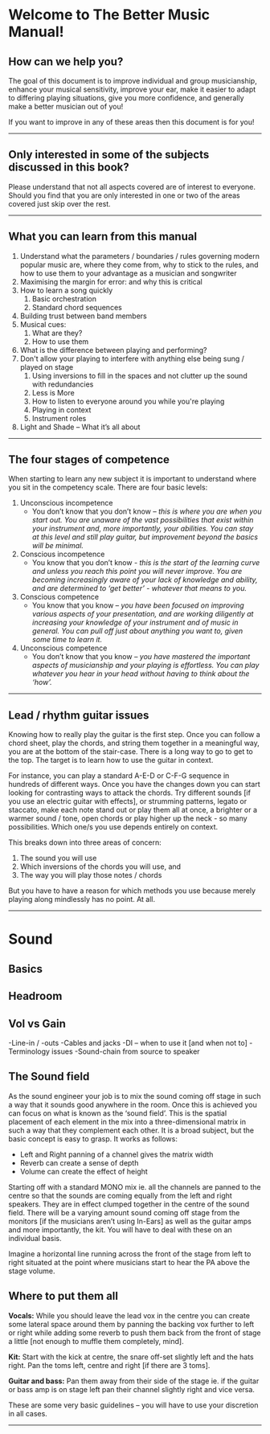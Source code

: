 # Welcome to The Better Music Manual!

## How can we help you?

The goal of this document is to improve individual and group musicianship, enhance your musical sensitivity, improve your ear, make it easier to adapt to differing playing situations, give you more confidence, and generally make a better musician out of you!

If you want to improve in any of these areas then this document is for you!

------------------------------------------------------------------------------------

## Only interested in some of the subjects discussed in this book?
Please understand that not all aspects covered are of interest to everyone. Should you find that you are only interested in one or two of the areas covered just skip over the rest.

------------------------------------------------------------------------------------

## What you can learn from this manual

1. Understand what the parameters / boundaries / rules governing modern popular music are, where they come from, why to stick to the rules, and how to use them to your advantage as a musician and songwriter
2. Maximising the margin for error: and why this is critical
3. How to learn a song quickly
    1. Basic orchestration
    2. Standard chord sequences
4. Building trust between band members
5. Musical cues:
    1. What are they?
    2. How to use them
6. What is the difference between playing and performing?
7. Don't allow your playing to interfere with anything else being sung / played on stage
    1. Using inversions to fill in the spaces and not clutter up the sound with redundancies
    2. Less is More
    3. How to listen to everyone around you while you're playing
    4. Playing in context 
    5. Instrument roles
8. Light and Shade – What it’s all about

------------------------------------------------------------------------------------

## The four stages of competence

When starting to learn any new subject it is important to understand where you sit in the competency scale. There are four basic levels:
1. Unconscious incompetence
    - You don’t know that you don’t know – _this is where you are when you start out. You are unaware of the vast possibilities that exist within your instrument and, more importantly, your abilities. You can stay at this level and still play guitar, but improvement beyond the basics will be minimal._
2. Conscious incompetence
    - You know that you don’t know - _this is the start of the learning curve and unless you reach this point you will never improve. You are becoming increasingly aware of your lack of knowledge and ability, and are determined to ‘get better’ - whatever that means to you._
3. Conscious competence
    - You know that you know – _you have been focused on improving various aspects of your presentation, and are working diligently at increasing your knowledge of your instrument and of music in general. You can pull off just about anything you want to, given some time to learn it._
4. Unconscious competence
    - You don’t know that you know – _you have mastered the important aspects of musicianship and your playing is effortless. You can play whatever you hear in your head without having to think about the ‘how’._

------------------------------------------------------------------------------------

## Lead / rhythm guitar issues

Knowing how to really play the guitar is the first step. Once you can follow a chord sheet, play the chords, and string them together in a meaningful way, you are at the bottom of the stair-case. There is a long way to go to get to the top. The target is to learn how to use the guitar in context.

For instance, you can play a standard A-E-D or C-F-G sequence in hundreds of different ways. Once you have the changes down you can start looking for contrasting ways to attack the chords. Try different sounds [if you use an electric guitar with effects], or strumming patterns, legato or staccato, make each note stand out or play them all at once, a brighter or a warmer sound / tone, open chords or play higher up the neck - so many possibilities. Which one/s you use depends entirely on context.

This breaks down into three areas of concern:
1. The sound you will use
2. Which inversions of the chords you will use, and
3. The way you will play those notes / chords

But you have to have a reason for which methods you use because merely playing along mindlessly has no point. At all.

------------------------------------------------------------------------------------

# Sound

## Basics

## Headroom

## Vol vs Gain

-Line-in / -outs
-Cables and jacks
-DI – when to use it [and when not to]
-Terminology issues
-Sound-chain from source to speaker

## The Sound field

As the sound engineer your job is to mix the sound coming off stage in such a way that it sounds good anywhere in the room. Once this is achieved you can focus on what is known as the ‘sound field’. This is the spatial placement of each element in the mix into a three-dimensional matrix in such a way that they complement each other. It is a broad subject, but the basic concept is easy to grasp. It works as follows:
- Left and Right panning of a channel gives the matrix width
- Reverb can create a sense of depth
- Volume can create the effect of height

Starting off with a standard MONO mix ie. all the channels are panned to the centre so that the sounds are coming equally from the left and right speakers. They are in effect clumped together in the centre of the sound field. There will be a varying amount sound coming off stage from the monitors [if the musicians aren’t using In-Ears] as well as the guitar amps and more importantly, the kit. You will have to deal with these on an individual basis.

Imagine a horizontal line running across the front of the stage from left to right situated at the point where musicians start to hear the PA above the stage volume.

## Where to put them all

**Vocals:** While you should leave the lead vox in the centre you can create some lateral space around them by panning the backing vox further to left or right while adding some reverb to push them back from the front of stage a little [not enough to muffle them completely, mind].

**Kit:** Start with the kick at centre, the snare off-set slightly left and the hats right. Pan the toms left, centre and right [if there are 3 toms].

**Guitar and bass:** Pan them away from their side of the stage ie. if the guitar or bass amp is on stage left pan their channel slightly right and vice versa.

These are some very basic guidelines – you will have to use your discretion in all cases.

------------------------------------------------------------------------------------
